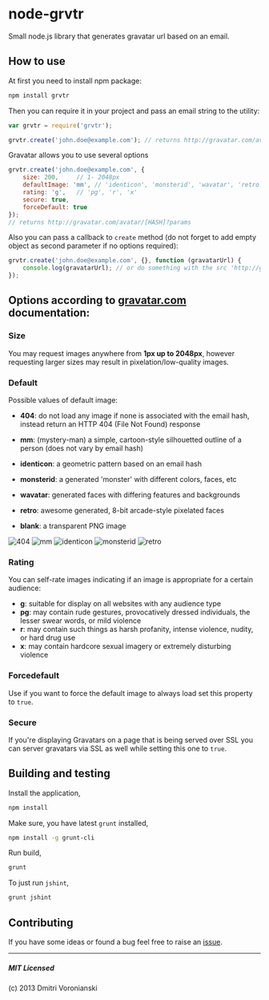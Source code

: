 # node-grvtr

Small node.js library that generates gravatar url based on an email.

## How to use

At first you need to install npm package:

```bash
npm install grvtr
```

Then you can require it in your project and pass an email string to the utility:

```javascript
var grvtr = require('grvtr');

grvtr.create('john.doe@example.com'); // returns http://gravatar.com/avatar/[HASH]
```

Gravatar allows you to use several options 

```javascript
grvtr.create('john.doe@example.com', { 
	size: 200,     // 1- 2048px
	defaultImage: 'mm', // 'identicon', 'monsterid', 'wavatar', 'retro', 'blank' 
	rating: 'g',   // 'pg', 'r', 'x'
	secure: true,
	forceDefault: true
});
// returns http://gravatar.com/avatar/[HASH]?params
```

Also you can pass a callback to ``create`` method (do not forget to add empty object as second parameter if no options required):

```javascript
grvtr.create('john.doe@example.com', {}, function (gravatarUrl) {
	console.log(gravatarUrl); // or do something with the src 'http://gravatar.com/avatar/[HASH]'
});
```
## Options according to [gravatar.com](http://gravatar.com) documentation:

### Size

You may request images anywhere from **1px up to 2048px**, however requesting larger sizes may result in pixelation/low-quality images.

### Default

Possible values of default image:

- **404**: do not load any image if none is associated with the email hash, instead return an HTTP 404 (File Not Found) response

- **mm**: (mystery-man) a simple, cartoon-style silhouetted outline of a person (does not vary by email hash)

- **identicon**: a geometric pattern based on an email hash

- **monsterid**: a generated 'monster' with different colors, faces, etc

- **wavatar**: generated faces with differing features and backgrounds

- **retro**: awesome generated, 8-bit arcade-style pixelated faces

- **blank**: a transparent PNG image

![404](http://www.gravatar.com/avatar/00000000000000000000000000000000?d=mm&f=y)
![mm](http://www.gravatar.com/avatar/00000000000000000000000000000000?d=identicon&f=y)
![identicon](http://www.gravatar.com/avatar/00000000000000000000000000000000?d=monsterid&f=y)
![monsterid](http://www.gravatar.com/avatar/00000000000000000000000000000000?d=wavatar&f=y)
![retro](http://www.gravatar.com/avatar/00000000000000000000000000000000?d=retro&f=y)

### Rating

You can self-rate images indicating if an image is appropriate for a certain audience:

- **g**: suitable for display on all websites with any audience type
- **pg**: may contain rude gestures, provocatively dressed individuals, the lesser swear words, or mild violence
- **r**: may contain such things as harsh profanity, intense violence, nudity, or hard drug use
- **x**: may contain hardcore sexual imagery or extremely disturbing violence

### Forcedefault

Use if you want to force the default image to always load set this property to ``true``.

### Secure

If you're displaying Gravatars on a page that is being served over SSL you can server gravatars via SSL as well while setting this one to ``true``.

## Building and testing

Install the application,

```bash
npm install
```

Make sure, you have latest ``grunt`` installed,

```bash
npm install -g grunt-cli
```

Run build,

```bash
grunt
```

To just run ``jshint``,

```bash
grunt jshint
```

## Contributing

If you have some ideas or found a bug feel free to raise an [issue](https://github.com/voronianski/node-grvtr/issues).

* * *

##### MIT Licensed

(c) 2013 Dmitri Voronianski
